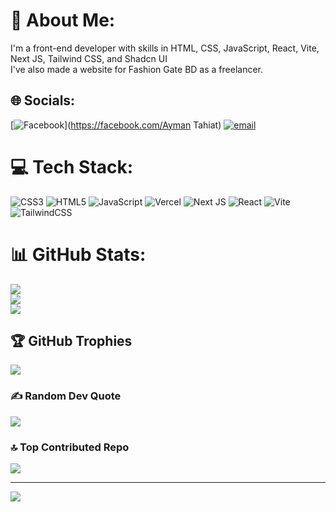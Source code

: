 # 💫 About Me:
I'm a front-end developer with skills in HTML, CSS, JavaScript, React, Vite, Next JS, Tailwind CSS, and Shadcn UI<br>I've also made a website for Fashion Gate BD as a freelancer.


## 🌐 Socials:
[![Facebook](https://img.shields.io/badge/Facebook-%231877F2.svg?logo=Facebook&logoColor=white)](https://facebook.com/Ayman Tahiat) [![email](https://img.shields.io/badge/Email-D14836?logo=gmail&logoColor=white)](mailto:tahiat0967@gmail.com) 

# 💻 Tech Stack:
![CSS3](https://img.shields.io/badge/css3-%231572B6.svg?style=for-the-badge&logo=css3&logoColor=white) ![HTML5](https://img.shields.io/badge/html5-%23E34F26.svg?style=for-the-badge&logo=html5&logoColor=white) ![JavaScript](https://img.shields.io/badge/javascript-%23323330.svg?style=for-the-badge&logo=javascript&logoColor=%23F7DF1E) ![Vercel](https://img.shields.io/badge/vercel-%23000000.svg?style=for-the-badge&logo=vercel&logoColor=white) ![Next JS](https://img.shields.io/badge/Next-black?style=for-the-badge&logo=next.js&logoColor=white) ![React](https://img.shields.io/badge/react-%2320232a.svg?style=for-the-badge&logo=react&logoColor=%2361DAFB) ![Vite](https://img.shields.io/badge/vite-%23646CFF.svg?style=for-the-badge&logo=vite&logoColor=white) ![TailwindCSS](https://img.shields.io/badge/tailwindcss-%2338B2AC.svg?style=for-the-badge&logo=tailwind-css&logoColor=white)
# 📊 GitHub Stats:
![](https://github-readme-stats.vercel.app/api?username=faiyaz-xyz&theme=dark&hide_border=false&include_all_commits=false&count_private=false)<br/>
![](https://nirzak-streak-stats.vercel.app/?user=faiyaz-xyz&theme=dark&hide_border=false)<br/>
![](https://github-readme-stats.vercel.app/api/top-langs/?username=faiyaz-xyz&theme=dark&hide_border=false&include_all_commits=false&count_private=false&layout=compact)

## 🏆 GitHub Trophies
![](https://github-profile-trophy.vercel.app/?username=faiyaz-xyz&theme=radical&no-frame=false&no-bg=false&margin-w=4)

### ✍️ Random Dev Quote
![](https://quotes-github-readme.vercel.app/api?type=horizontal&theme=radical)

### 🔝 Top Contributed Repo
![](https://github-contributor-stats.vercel.app/api?username=faiyaz-xyz&limit=5&theme=dark&combine_all_yearly_contributions=true)

---
[![](https://visitcount.itsvg.in/api?id=faiyaz-xyz&icon=2&color=10)](https://visitcount.itsvg.in)

<!-- Proudly created with GPRM ( https://gprm.itsvg.in ) -->
